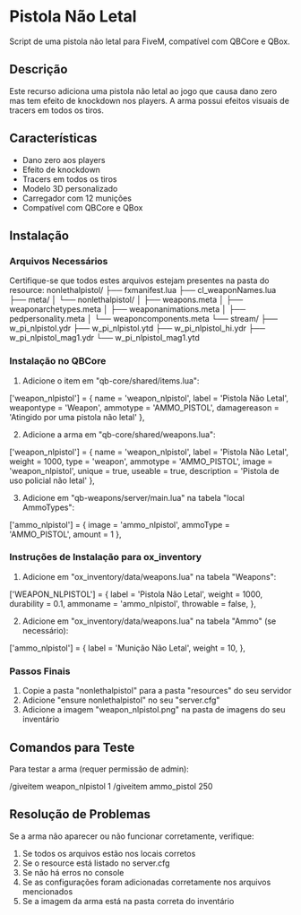 # Pistola Não Letal
Script de uma pistola não letal para FiveM, compatível com QBCore e QBox.

## Descrição
Este recurso adiciona uma pistola não letal ao jogo que causa dano zero mas tem efeito de knockdown nos players. A arma possui efeitos visuais de tracers em todos os tiros.

## Características
- Dano zero aos players
- Efeito de knockdown
- Tracers em todos os tiros
- Modelo 3D personalizado
- Carregador com 12 munições
- Compatível com QBCore e QBox

## Instalação

### Arquivos Necessários
Certifique-se que todos estes arquivos estejam presentes na pasta do resource:
nonlethalpistol/
├── fxmanifest.lua
├── cl_weaponNames.lua
├── meta/
│ └── nonlethalpistol/
│ ├── weapons.meta
│ ├── weaponarchetypes.meta
│ ├── weaponanimations.meta
│ ├── pedpersonality.meta
│ └── weaponcomponents.meta
└── stream/
├── w_pi_nlpistol.ydr
├── w_pi_nlpistol.ytd
├── w_pi_nlpistol_hi.ydr
├── w_pi_nlpistol_mag1.ydr
└── w_pi_nlpistol_mag1.ytd

### Instalação no QBCore

1. Adicione o item em "qb-core/shared/items.lua":

['weapon_nlpistol'] = {
name = 'weapon_nlpistol',
label = 'Pistola Não Letal',
weapontype = 'Weapon',
ammotype = 'AMMO_PISTOL',
damagereason = 'Atingido por uma pistola não letal'
},

2. Adicione a arma em "qb-core/shared/weapons.lua":

['weapon_nlpistol'] = {
name = 'weapon_nlpistol',
label = 'Pistola Não Letal',
weight = 1000,
type = 'weapon',
ammotype = 'AMMO_PISTOL',
image = 'weapon_nlpistol',
unique = true,
useable = true,
description = 'Pistola de uso policial não letal'
},

3. Adicione em "qb-weapons/server/main.lua" na tabela "local AmmoTypes":

['ammo_nlpistol'] = {
    image = 'ammo_nlpistol',
ammoType = 'AMMO_PISTOL',
amount = 1
},


### Instruções de Instalação para ox_inventory

1. Adicione em "ox_inventory/data/weapons.lua" na tabela "Weapons":

['WEAPON_NLPISTOL'] = {
			label = 'Pistola Não Letal',
			weight = 1000,
			durability = 0.1,
			ammoname = 'ammo_nlpistol',
			throwable = false,
		},

2. Adicione em "ox_inventory/data/weapons.lua" na tabela "Ammo" (se necessário):

['ammo_nlpistol'] = {
			label = 'Munição Não Letal',
			weight = 10,
		},

### Passos Finais
1. Copie a pasta "nonlethalpistol" para a pasta "resources" do seu servidor
2. Adicione "ensure nonlethalpistol" no seu "server.cfg"
3. Adicione a imagem "weapon_nlpistol.png" na pasta de imagens do seu inventário

## Comandos para Teste
Para testar a arma (requer permissão de admin):

/giveitem weapon_nlpistol 1
/giveitem ammo_pistol 250

## Resolução de Problemas
Se a arma não aparecer ou não funcionar corretamente, verifique:
1. Se todos os arquivos estão nos locais corretos
2. Se o resource está listado no server.cfg
3. Se não há erros no console
4. Se as configurações foram adicionadas corretamente nos arquivos mencionados
5. Se a imagem da arma está na pasta correta do inventário
